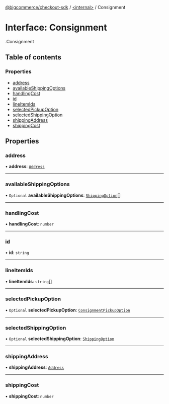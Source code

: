 [@bigcommerce/checkout-sdk](../README.md) / [<internal\>](../modules/internal_.md) / Consignment

# Interface: Consignment

[<internal>](../modules/internal_.md).Consignment

## Table of contents

### Properties

- [address](internal_.Consignment.md#address)
- [availableShippingOptions](internal_.Consignment.md#availableshippingoptions)
- [handlingCost](internal_.Consignment.md#handlingcost)
- [id](internal_.Consignment.md#id)
- [lineItemIds](internal_.Consignment.md#lineitemids)
- [selectedPickupOption](internal_.Consignment.md#selectedpickupoption)
- [selectedShippingOption](internal_.Consignment.md#selectedshippingoption)
- [shippingAddress](internal_.Consignment.md#shippingaddress)
- [shippingCost](internal_.Consignment.md#shippingcost)

## Properties

### address

• **address**: [`Address`](internal_.Address.md)

___

### availableShippingOptions

• `Optional` **availableShippingOptions**: [`ShippingOption`](internal_.ShippingOption.md)[]

___

### handlingCost

• **handlingCost**: `number`

___

### id

• **id**: `string`

___

### lineItemIds

• **lineItemIds**: `string`[]

___

### selectedPickupOption

• `Optional` **selectedPickupOption**: [`ConsignmentPickupOption`](internal_.ConsignmentPickupOption.md)

___

### selectedShippingOption

• `Optional` **selectedShippingOption**: [`ShippingOption`](internal_.ShippingOption.md)

___

### shippingAddress

• **shippingAddress**: [`Address`](internal_.Address.md)

___

### shippingCost

• **shippingCost**: `number`
